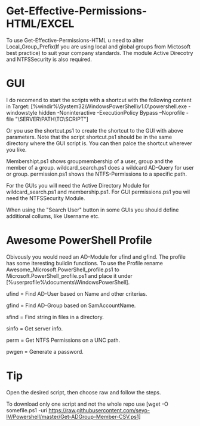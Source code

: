 
# Get-Effective-Permissions-HTML/EXCEL
  To use Get-Effective-Permissions-HTML u need to alter Local_Group_Prefix(If you are using local and global groups from Mictosoft best practice) to suit your company standards. The module Active Direcotry and NTFSSecurity is also required.

# GUI
  I do recomend to start the scripts with a shortcut with the following content in Target: [%windir%\System32\WindowsPowerShell\v1.0\powershell.exe - windowstyle hidden -Noninteractive -ExecutionPolicy Bypass –Noprofile -file "\\SERVER\PATH\TO\SCRIPT"]
  
  Or you use the shortcut.ps1 to create the shortcut to the GUI with above parameters. Note that the script shortcut.ps1 should be in the same directory where the GUI script is. You can then palce the shortcut wherever you like.
  
  
  Membershipt.ps1 shows groupmembership of a user, group and the member of a group.
  wildcard_search.ps1 does a wildcard AD-Query for user or group.
  permission.ps1 shows the NTFS-Permissions to a specific path.
  
  For the GUIs you will need the Active Directory Module for wildcard_search.ps1 and membership.ps1.
  For GUI permissions.ps1 you wil need the NTFSSecurity Module.
  
  When using the "Search User" button in some GUIs you should define additional collums, like Username etc.

# Awesome PowerShell Profile
Obivously you would need an AD-Module for ufind and gfind.
The profile has some iteresting buildin functions. To use the Profile rename Awesome_Microsoft.PowerShell_profile.ps1 to Microsoft.PowerShell_profile.ps1 and place it under [%userprofile%\documents\WindowsPowerShell\].

  ufind = Find AD-User based on Name and other criterias.
  
  gfind = Find AD-Group based on SamAccountName.
  
  sfind = Find string in files in a directory.
  
  sinfo = Get server info.
  
  perm = Get NTFS Permissions on a UNC path.
  
  pwgen = Generate a password.
 
  # Tip #
Open the desired script, then choose raw and follow the steps.

To download only one script and not the whole repo use [wget -O somefile.ps1 -uri https://raw.githubusercontent.com/seyo-IV/Powershell/master/Get-ADGroup-Member-CSV.ps1]
